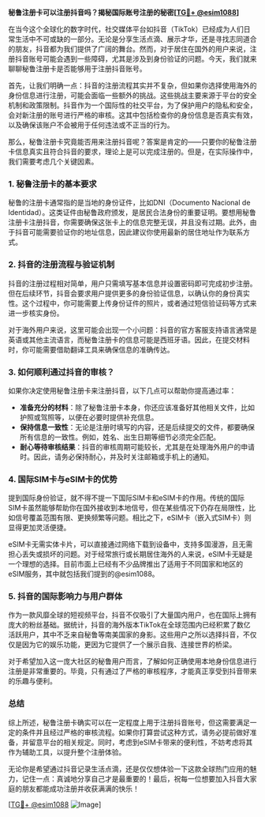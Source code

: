 **秘鲁注册卡可以注册抖音吗？揭秘国际账号注册的秘密[[TG💪+ @esim1088](https://t.me/s/esim1088)]**

在当今这个全球化的数字时代，社交媒体平台如抖音（TikTok）已经成为人们日常生活中不可或缺的一部分。无论是分享生活点滴、展示才华，还是寻找志同道合的朋友，抖音都为我们提供了广阔的舞台。然而，对于居住在国外的用户来说，注册抖音账号可能会遇到一些障碍，尤其是涉及到身份验证的问题。今天，我们就来聊聊秘鲁注册卡是否能够用于注册抖音账号。

首先，让我们明确一点：抖音的注册流程其实并不复杂，但如果你选择使用海外的身份信息进行注册，可能会面临一些额外的挑战。这些挑战主要来源于平台的安全机制和政策限制。抖音作为一个国际性的社交平台，为了保护用户的隐私和安全，会对新注册的账号进行严格的审核。这其中包括检查你的身份信息是否真实有效，以及确保该账户不会被用于任何违法或不正当的行为。

那么，秘鲁注册卡究竟能否用来注册抖音呢？答案是肯定的——只要你的秘鲁注册卡信息真实且符合抖音的要求，理论上是可以完成注册的。但是，在实际操作中，我们需要考虑几个关键因素。

### 1. 秘鲁注册卡的基本要求

秘鲁的注册卡通常指的是当地的身份证件，比如DNI（Documento Nacional de Identidad）。这类证件由秘鲁政府颁发，是居民合法身份的重要证明。要想用秘鲁注册卡注册抖音，你需要确保这张卡上的信息完整无误，并且没有过期。此外，由于抖音可能需要验证你的地址信息，因此建议你使用最新的居住地址作为联系方式。

### 2. 抖音的注册流程与验证机制

抖音的注册过程相对简单，用户只需填写基本信息并设置密码即可完成初步注册。但在后续环节，抖音会要求用户提供更多的身份验证信息，以确认你的身份真实性。这个过程中，你可能需要上传身份证件的照片，或者通过短信验证码等方式来进一步核实身份。

对于海外用户来说，这里可能会出现一个小问题：抖音的官方客服支持语言通常是英语或其他主流语言，而秘鲁注册卡的信息可能是西班牙语。因此，在提交材料时，你可能需要借助翻译工具来确保信息的准确传达。

### 3. 如何顺利通过抖音的审核？

如果你决定使用秘鲁注册卡来注册抖音，以下几点可以帮助你提高通过率：

- **准备充分的材料**：除了秘鲁注册卡本身，你还应该准备好其他相关文件，比如护照或驾照等，以便在必要时提供补充信息。
- **保持信息一致性**：无论是注册时填写的内容，还是后续提交的文件，都要确保所有信息的一致性。例如，姓名、出生日期等细节必须完全匹配。
- **耐心等待审核结果**：抖音的审核周期可能较长，尤其是在处理海外用户的申请时。因此，请务必保持耐心，并及时关注邮箱或手机上的通知。

### 4. 国际SIM卡与eSIM卡的优势

提到国际身份验证，就不得不提一下国际SIM卡和eSIM卡的作用。传统的国际SIM卡虽然能够帮助你在国外接收到本地信号，但在某些情况下仍存在局限性，比如信号覆盖范围有限、更换频繁等问题。相比之下，eSIM卡（嵌入式SIM卡）则显得更加灵活便捷。

eSIM卡无需实体卡片，可以直接通过网络下载到设备中，支持多国漫游，且无需担心丢失或损坏的问题。对于经常旅行或长期居住海外的人来说，eSIM卡无疑是一个理想的选择。目前市面上已经有不少品牌推出了适用于不同国家和地区的eSIM服务，其中就包括我们提到的@esim1088。

### 5. 抖音的国际影响力与用户群体

作为一款风靡全球的短视频平台，抖音不仅吸引了大量国内用户，也在国际上拥有庞大的粉丝基础。据统计，抖音的海外版本TikTok在全球范围内已经积累了数亿活跃用户，其中不乏来自秘鲁等南美国家的身影。这些用户之所以选择抖音，不仅仅是因为它的娱乐功能，更因为它提供了一个展示自我、连接世界的桥梁。

对于希望加入这一庞大社区的秘鲁用户而言，了解如何正确使用本地身份信息进行注册是非常重要的。毕竟，只有通过了严格的审核程序，才能真正享受到抖音带来的乐趣与便利。

### 总结

综上所述，秘鲁注册卡确实可以在一定程度上用于注册抖音账号，但这需要满足一定的条件并且经过严格的审核流程。如果你打算尝试这种方式，请务必提前做好准备，并留意平台的相关规定。同时，考虑到eSIM卡带来的便利性，不妨考虑将其作为辅助工具，以提升整个注册体验。

无论你是希望通过抖音记录生活点滴，还是仅仅想体验一下这款全球热门应用的魅力，记住一点：真诚地分享自己才是最重要的！最后，祝每一位想要加入抖音大家庭的朋友都能成功注册并收获满满的快乐！

[[TG💪+ @esim1088](https://t.me/s/esim1088) ![Image](https://i.postimg.cc/4NQfJmqS/Snipaste-2025-05-13-00-14-12.png)]